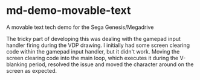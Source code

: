 # md-demo-movable-text
A movable text tech demo for the Sega Genesis/Megadrive

The tricky part of developing this was dealing with the gamepad input handler firing during the VDP drawing. I initially had some screen clearing code within the gamepad input handler, but it didn't work. Moving the screen clearing code into the main loop, which executes it during the V-blanking period, resolved the issue and moved the character around on the screen as expected.
